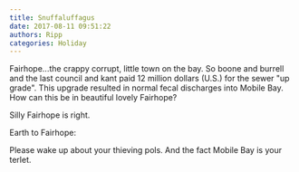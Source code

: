```yaml
---
title: Snuffaluffagus
date: 2017-08-11 09:51:22
authors: Ripp
categories: Holiday
---
```


 Fairhope...the crappy corrupt, little town on the bay. So boone and burrell and the last council and kant paid 12 million dollars (U.S.) for the sewer "up grade". This upgrade resulted in normal fecal discharges into Mobile Bay. How can this be in beautiful lovely Fairhope?

Silly Fairhope is right.

Earth to Fairhope:

Please wake up about your thieving pols. And the fact Mobile Bay is your terlet.